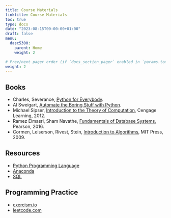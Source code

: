 ```yaml
---
title: Course Materials
linktitle: Course Materials
toc: true
type: docs
date: "2023-08-15T00:00:00+01:00"
draft: false
menu:
  dasc5300:
    parent: Home
    weight: 2

# Prev/next pager order (if `docs_section_pager` enabled in `params.toml`)
weight: 2
---
```


## Books

- Charles, Severance, [Python for Everybody](https://www.py4e.com/book.php).
- Al Sweigart, [Automate the Boring Stuff with Python](https://automatetheboringstuff.com/).
- Michael Sipser, [Introduction to the Theory of Computation](https://www.google.com/books/edition/Introduction_to_the_Theory_of_Computatio/H94JzgEACAAJ?hl=en), Cengage Learning, 2012.
- Ramez Elmasri, Sham Navathe, [Fundamentals of Database Systems](https://www.google.com/books/edition/Fundamentals_of_Database_Systems/3z4KrgEACAAJ?hl=en), Pearson, 2016.
- Cormen, Leiserson, Rivest, Stein, [Introduction to Algorithms](https://www.google.com/books/edition/Introduction_to_Algorithms_third_edition/i-bUBQAAQBAJ?hl=en&gbpv=0), MIT Press, 2009.

## Resources

- [Python Programming Language](https://www.python.org/)
- [Anaconda](https://www.anaconda.com/products/individual)
- [SQL](https://www.w3schools.com/sql/)

## Programming Practice

- [exercism.io](https://exercism.io/)
- [leetcode.com](https://leetcode.com/)